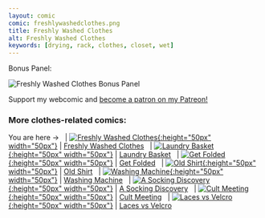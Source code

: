 ```yaml
---
layout: comic
comic: freshlywashedclothes.png
title: Freshly Washed Clothes
alt: Freshly Washed Clothes
keywords: [drying, rack, clothes, closet, wet]
---
```


Bonus Panel:

![Freshly Washed Clothes Bonus Panel](/images/freshlywashedclothes_bonus.png)


Support my webcomic and [become a patron on my Patreon!](https://www.patreon.com/lolnein)


### More clothes-related comics:

You are here &rarr; &nbsp; | [![Freshly Washed Clothes](/thumbs/freshlywashedclothes.png){:height="50px" width="50px"}](https://lolnein.com/2017/09/20/freshlywashedclothes/) | [Freshly Washed Clothes](https://lolnein.com/2017/09/20/freshlywashedclothes/)
&nbsp; | [![Laundry Basket](/thumbs/laundrybasket.png){:height="50px" width="50px"}](https://lolnein.com/2019/04/26/laundrybasket/) | [Laundry Basket](https://lolnein.com/2019/04/26/laundrybasket/)
&nbsp; | [![Get Folded](/thumbs/getfolded.png){:height="50px" width="50px"}](https://lolnein.com/2020/02/12/getfolded/) | [Get Folded](https://lolnein.com/2020/02/12/getfolded)
&nbsp; | [![Old Shirt](/thumbs/oldshirt.png){:height="50px" width="50px"}](https://lolnein.com/2020/02/25/oldshirt/) | [Old Shirt](https://lolnein.com/2020/02/25/oldshirt/)
&nbsp; | [![Washing Machine](/thumbs/washingmachine.png){:height="50px" width="50px"}](https://lolnein.com/2020/02/26/washingmachine/) | [Washing Machine](https://lolnein.com/2020/02/26/washingmachine/)
&nbsp; | [![A Socking Discovery](/thumbs/asockingdiscovery.png){:height="50px" width="50px"}](https://lolnein.com/2020/03/09/asockingdiscovery/) | [A Socking Discovery](https://lolnein.com/2020/03/09/asockingdiscovery/)
&nbsp; | [![Cult Meeting](/thumbs/cultmeeting.png){:height="50px" width="50px"}](https://lolnein.com/2020/03/15/cultmeeting/) | [Cult Meeting](https://lolnein.com/2020/03/15/cultmeeting/)
&nbsp; | [![Laces vs Velcro](/thumbs/lacesvsvelcro.png){:height="50px" width="50px"}](https://lolnein.com/2016/07/28/lacesvsvelcro/) | [Laces vs Velcro](http://lolnein.com/2016/07/28/lacesvsvelcro/)